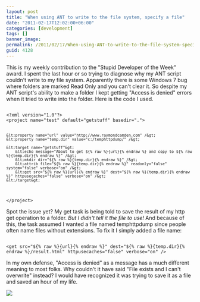```yaml
---
layout: post
title: "When using ANT to write to the file system, specify a file"
date: "2011-02-17T12:02:00+06:00"
categories: [development]
tags: []
banner_image: 
permalink: /2011/02/17/When-using-ANT-to-write-to-the-file-system-specify-a-file
guid: 4128
---
```


This is my weekly contribution to the "Stupid Developer of the Week" award. I spent the last hour or so trying to diagnose why my ANT script couldn't write to my file system. Apparently there is some Windows 7 bug where folders are marked Read Only and you can't clear it. So despite my ANT script's ability to make a folder I kept getting "Access is denied" errors when it tried to write into the folder. Here is the code I used.

<p>

<code>
&lt;?xml version="1.0"?&gt;
&lt;project name="test" default="getstuff" basedir="."&gt;
	
	&lt;property name="url" value="http://www.raymondcamden.com" /&gt;
	&lt;property name="temp.dir" value="c:/temphttpdump/" /&gt;
		
	&lt;target name="getstuff"&gt;
		&lt;echo message="About to get ${% raw %}{url}{% endraw %} and copy to ${% raw %}{temp.dir}{% endraw %}" /&gt;
		&lt;mkdir dir="${% raw %}{temp.dir}{% endraw %}" /&gt;
		&lt;attrib file="${% raw %}{temp.dir}{% endraw %}" readonly="false" system="false" verbose="on" /&gt;
		&lt;get src="${% raw %}{url}{% endraw %}" dest="${% raw %}{temp.dir}{% endraw %}" httpusecaches="false" verbose="on" /&gt;
	&lt;/target&gt;

&lt;/project&gt;
</code>

<p>

Spot the issue yet? My get task is being told to save the result of my http get operation to a folder. <i>But I didn't tell it the file to use!</i> And because of this, the task assumed I wanted a file named temphttpdump since people often name files without extensions. To fix it I simply added a file name:

<p>

<code>
&lt;get src="${% raw %}{url}{% endraw %}" dest="${% raw %}{temp.dir}{% endraw %}/result.html" httpusecaches="false" verbose="on" /&gt;
</code>

<p>

In my own defense, "Access is denied" as a message has a much different meaning to most folks. Why couldn't it have said "File exists and I can't overwrite" instead? I would have recognized it was trying to save it as a file and saved an hour of my life.

<p>


<img src="https://static.raymondcamden.com/images/cfjedi/picard-facepalm.jpg" />